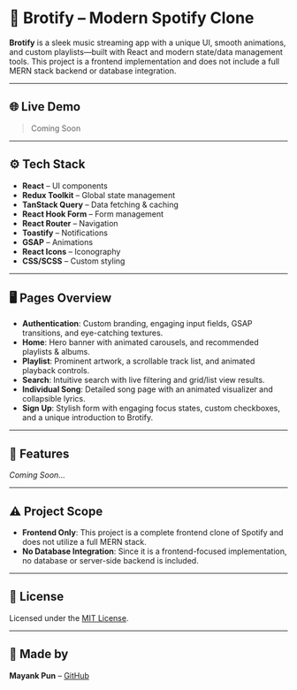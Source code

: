 # 🎵 Brotify – Modern Spotify Clone

**Brotify** is a sleek music streaming app with a unique UI, smooth animations, and custom playlists—built with React and modern state/data management tools. This project is a frontend implementation and does not include a full MERN stack backend or database integration.

---

## 🌐 Live Demo

> Coming Soon

---

## ⚙️ Tech Stack

- **React** – UI components
- **Redux Toolkit** – Global state management
- **TanStack Query** – Data fetching & caching
- **React Hook Form** – Form management
- **React Router** – Navigation
- **Toastify** – Notifications
- **GSAP** – Animations
- **React Icons** – Iconography
- **CSS/SCSS** – Custom styling

---

## 🖥️ Pages Overview

- **Authentication**: Custom branding, engaging input fields, GSAP transitions, and eye-catching textures.
- **Home**: Hero banner with animated carousels, and recommended playlists & albums.
- **Playlist**: Prominent artwork, a scrollable track list, and animated playback controls.
- **Search**: Intuitive search with live filtering and grid/list view results.
- **Individual Song**: Detailed song page with an animated visualizer and collapsible lyrics.
- **Sign Up**: Stylish form with engaging focus states, custom checkboxes, and a unique introduction to Brotify.

---

## 🚧 Features

_Coming Soon..._

---

## ⚠️ Project Scope

- **Frontend Only**: This project is a complete frontend clone of Spotify and does not utilize a full MERN stack.
- **No Database Integration**: Since it is a frontend-focused implementation, no database or server-side backend is included.

---

## 📜 License

Licensed under the [MIT License](LICENSE).

---

## 👋 Made by

**Mayank Pun** – [GitHub](https://github.com/gc-MayankPun)
